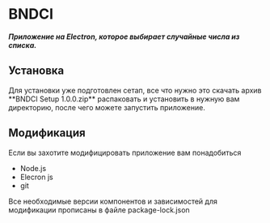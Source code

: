 # BNDCI

***Приложение на Electron, которое выбирает случайные числа из списка.***

## Установка

<p> Для установки уже подготовлен сетап, все что нужно это скачать архив **BNDCI Setup 1.0.0.zip** распаковать и установить в нужную вам директорию, после чего можете запустить приложение.</p>

## Модификация 
<p>Если вы захотите модифицировать приложение вам понадобиться  </p>

* Node.js 
* Elecron js 
* git 

<p>Все необходимые версии компонентов и зависимостей для модификации прописаны в файле package-lock.json</p>